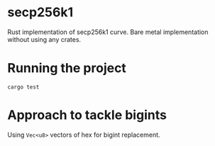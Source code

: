 # secp256k1

Rust implementation of secp256k1 curve. Bare metal implementation without using any crates.  

# Running the project

```
cargo test
```

# Approach to tackle bigints

Using `Vec<u8>` vectors of hex for bigint replacement.